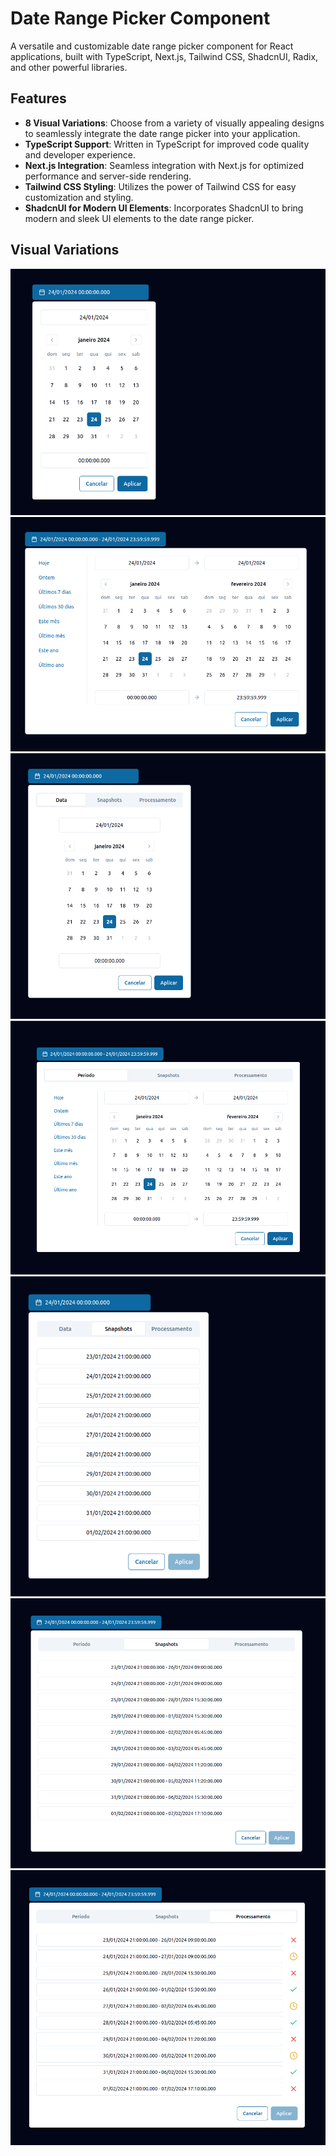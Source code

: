 # Date Range Picker Component

A versatile and customizable date range picker component for React applications, built with TypeScript, Next.js, Tailwind CSS, ShadcnUI, Radix, and other powerful libraries.

## Features

- **8 Visual Variations**: Choose from a variety of visually appealing designs to seamlessly integrate the date range picker into your application.
- **TypeScript Support**: Written in TypeScript for improved code quality and developer experience.
- **Next.js Integration**: Seamless integration with Next.js for optimized performance and server-side rendering.
- **Tailwind CSS Styling**: Utilizes the power of Tailwind CSS for easy customization and styling.
- **ShadcnUI for Modern UI Elements**: Incorporates ShadcnUI to bring modern and sleek UI elements to the date range picker.

## Visual Variations

![Variation 1](/public/only-dates.png)
![Variation 2](/public/only-period.png)
![Variation 3](/public/date-snap-exe.png)
![Variation 4](/public/period-snapshots-executions.png)
![Variation 5](/public/snapshots-from-date.png)
![Variation 6](/public/snapshots-from-period.png)
![Variation 7](/public/processing-from-period.png)